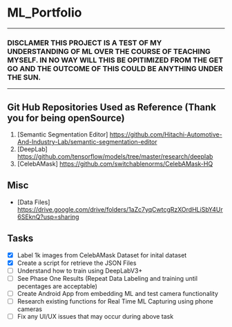 # ML_Portfolio
---
### **DISCLAMER THIS PROJECT IS A TEST OF MY UNDERSTANDING OF ML OVER THE COURSE OF TEACHING MYSELF. IN NO WAY WILL THIS BE OPITIMIZED FROM THE GET GO AND THE OUTCOME OF THIS COULD BE ANYTHING UNDER THE SUN.**
---
## Git Hub Repositories Used as Reference (Thank you for being openSource)
1. [Semantic Segmentation Editor] https://github.com/Hitachi-Automotive-And-Industry-Lab/semantic-segmentation-editor
2. [DeepLab] https://github.com/tensorflow/models/tree/master/research/deeplab
3. [CelebAMask] https://github.com/switchablenorms/CelebAMask-HQ

## Misc 
- [Data Files] https://drive.google.com/drive/folders/1aZc7yqCwtcgRzXOrdHLiSbY4Ur6SEknQ?usp=sharing 
## Tasks 
- [x] Label 1k images from CelebAMask Dataset for inital dataset
- [x] Create a script for retrieve the JSON Files
- [ ] Understand how to train using DeepLabV3+
- [ ] See Phase One Results (Repeat Data Labeling and training until pecentages are acceptable)
- [ ] Create Android App from embedding ML and test camera functionality 
- [ ] Research existing functions for Real Time ML Capturing using phone cameras
- [ ] Fix any UI/UX issues that may occur during above task
